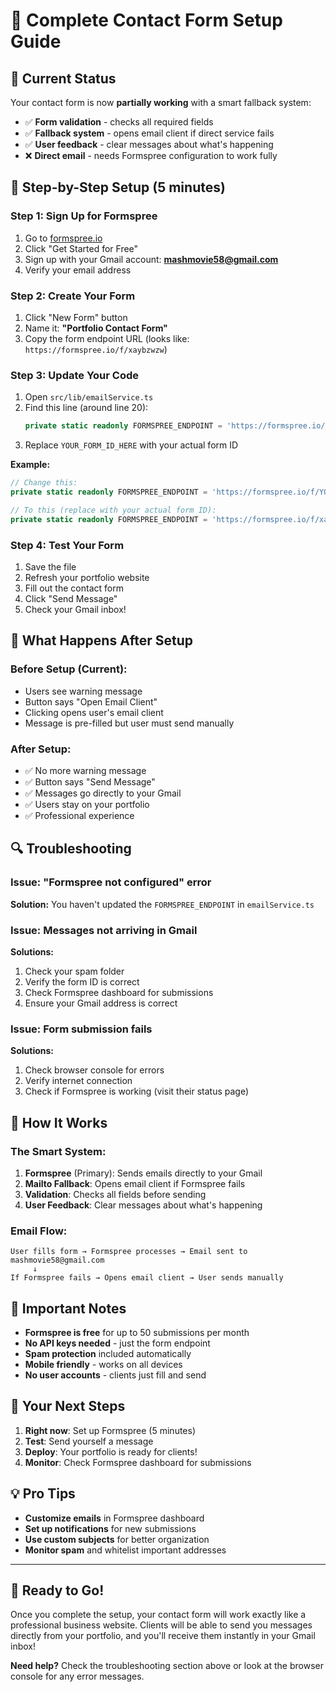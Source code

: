# 🚀 Complete Contact Form Setup Guide

## 🎯 Current Status
Your contact form is now **partially working** with a smart fallback system:
- ✅ **Form validation** - checks all required fields
- ✅ **Fallback system** - opens email client if direct service fails
- ✅ **User feedback** - clear messages about what's happening
- ❌ **Direct email** - needs Formspree configuration to work fully

## 🔧 Step-by-Step Setup (5 minutes)

### Step 1: Sign Up for Formspree
1. Go to [formspree.io](https://formspree.io)
2. Click "Get Started for Free"
3. Sign up with your Gmail account: **mashmovie58@gmail.com**
4. Verify your email address

### Step 2: Create Your Form
1. Click "New Form" button
2. Name it: **"Portfolio Contact Form"**
3. Copy the form endpoint URL (looks like: `https://formspree.io/f/xaybzwzw`)

### Step 3: Update Your Code
1. Open `src/lib/emailService.ts`
2. Find this line (around line 20):
   ```typescript
   private static readonly FORMSPREE_ENDPOINT = 'https://formspree.io/f/YOUR_FORM_ID_HERE';
   ```
3. Replace `YOUR_FORM_ID_HERE` with your actual form ID

**Example:**
```typescript
// Change this:
private static readonly FORMSPREE_ENDPOINT = 'https://formspree.io/f/YOUR_FORM_ID_HERE';

// To this (replace with your actual form ID):
private static readonly FORMSPREE_ENDPOINT = 'https://formspree.io/f/xaybzwzw';
```

### Step 4: Test Your Form
1. Save the file
2. Refresh your portfolio website
3. Fill out the contact form
4. Click "Send Message"
5. Check your Gmail inbox!

## 🎉 What Happens After Setup

### Before Setup (Current):
- Users see warning message
- Button says "Open Email Client"
- Clicking opens user's email client
- Message is pre-filled but user must send manually

### After Setup:
- ✅ No more warning message
- ✅ Button says "Send Message"
- ✅ Messages go directly to your Gmail
- ✅ Users stay on your portfolio
- ✅ Professional experience

## 🔍 Troubleshooting

### Issue: "Formspree not configured" error
**Solution:** You haven't updated the `FORMSPREE_ENDPOINT` in `emailService.ts`

### Issue: Messages not arriving in Gmail
**Solutions:**
1. Check your spam folder
2. Verify the form ID is correct
3. Check Formspree dashboard for submissions
4. Ensure your Gmail address is correct

### Issue: Form submission fails
**Solutions:**
1. Check browser console for errors
2. Verify internet connection
3. Check if Formspree is working (visit their status page)

## 📱 How It Works

### The Smart System:
1. **Formspree** (Primary): Sends emails directly to your Gmail
2. **Mailto Fallback**: Opens email client if Formspree fails
3. **Validation**: Checks all fields before sending
4. **User Feedback**: Clear messages about what's happening

### Email Flow:
```
User fills form → Formspree processes → Email sent to mashmovie58@gmail.com
     ↓
If Formspree fails → Opens email client → User sends manually
```

## 🚨 Important Notes

- **Formspree is free** for up to 50 submissions per month
- **No API keys needed** - just the form endpoint
- **Spam protection** included automatically
- **Mobile friendly** - works on all devices
- **No user accounts** - clients just fill and send

## 🎯 Your Next Steps

1. **Right now**: Set up Formspree (5 minutes)
2. **Test**: Send yourself a message
3. **Deploy**: Your portfolio is ready for clients!
4. **Monitor**: Check Formspree dashboard for submissions

## 💡 Pro Tips

- **Customize emails** in Formspree dashboard
- **Set up notifications** for new submissions
- **Use custom subjects** for better organization
- **Monitor spam** and whitelist important addresses

---

## 🚀 Ready to Go!

Once you complete the setup, your contact form will work exactly like a professional business website. Clients will be able to send you messages directly from your portfolio, and you'll receive them instantly in your Gmail inbox!

**Need help?** Check the troubleshooting section above or look at the browser console for any error messages.
